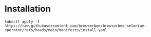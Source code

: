 # Installation

```shell
kubectl apply -f https://raw.githubusercontent.com/browserbee/browserbee-selenium-operator/refs/heads/main/manifests/install.yaml
```